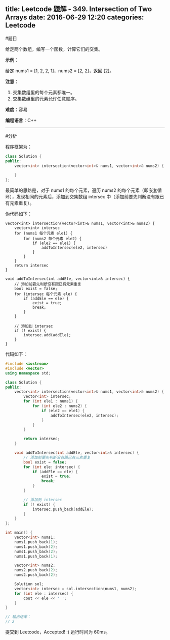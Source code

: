 title: Leetcode 题解 - 349. Intersection of Two Arrays
date: 2016-06-29 12:20
categories: Leetcode
---

#题目

给定两个数组，编写一个函数，计算它们的交集。

<!-- more -->

**示例**：

给定 nums1 = [1, 2, 2, 1]，nums2 = [2, 2]，返回 [2]。

**注意**：

1. 交集数组里的每个元素都唯一。
2. 交集数组里的元素允许任意顺序。

**难度**：容易

**编程语言**：C++

---

#分析

程序框架为：

```cpp
class Solution {
public:
    vector<int> intersection(vector<int>& nums1, vector<int>& nums2) {
        
    }
};
```

最简单的思路是，对于 nums1 的每个元素，遍历 nums2 的每个元素（即嵌套循环），发现相同的元素后，添加到交集数组 intersec 中（添加前要先判断没有跟已有元素重复）。

伪代码如下：

```
vector<int> intersection(vector<int>& nums1, vector<int>& nums2) {
    vector<int> intersec
    for (nums1 每个元素 ele1) {
        for (nums2 每个元素 ele2) {
            if (ele2 == ele1) {
                addToIntersec(ele2, intersec)
            }
        }
    }
    return intersec
}

void addToIntersec(int addEle, vector<int>& intersec) {
    // 添加前要先判断没有跟已有元素重复
    bool exist = false;
    for (intersec 每个元素 ele) {
        if (addEle == ele) {
            exist = true;
            break;
        }
    }

    // 添加到 intersec
    if (! exist) {
        intersec.add(addEle);
    }
}
```

代码如下：

```cpp
#include <iostream>
#include <vector>
using namespace std;

class Solution {
public:
    vector<int> intersection(vector<int>& nums1, vector<int>& nums2) {
        vector<int> intersec;
        for (int ele1 : nums1) {
            for (int ele2 : nums2) {
                if (ele2 == ele1) {
                    addToIntersec(ele2, intersec);
                }
            }
        }

        return intersec;
    }

    void addToIntersec(int addEle, vector<int>& intersec) {
        // 添加前要先判断没有跟已有元素重复
        bool exist = false;
        for (int ele: intersec) {
            if (addEle == ele) {
                exist = true;
                break;
            }
        }

        // 添加到 intersec
        if (! exist) {
            intersec.push_back(addEle);
        }
    }
};

int main() {
    vector<int> nums1;
    nums1.push_back(1);
    nums1.push_back(2);
    nums1.push_back(2);
    nums1.push_back(1);

    vector<int> nums2;
    nums2.push_back(2);
    nums2.push_back(2);

    Solution sol;
    vector<int> intersec = sol.intersection(nums1, nums2);
    for (int ele : intersec) {
        cout << ele << ' ';
    }
}

// 输出结果：
// 2
```

提交到 Leetcode，Accepted! :) 运行时间为 60ms。
